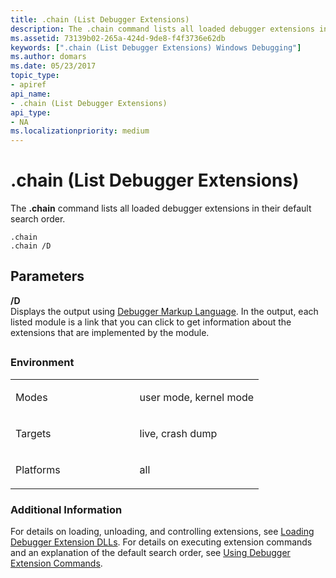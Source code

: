 ```yaml
---
title: .chain (List Debugger Extensions)
description: The .chain command lists all loaded debugger extensions in their default search order.
ms.assetid: 73139b02-265a-424d-9de8-f4f3736e62db
keywords: [".chain (List Debugger Extensions) Windows Debugging"]
ms.author: domars
ms.date: 05/23/2017
topic_type:
- apiref
api_name:
- .chain (List Debugger Extensions)
api_type:
- NA
ms.localizationpriority: medium
---
```


# .chain (List Debugger Extensions)


The **.chain** command lists all loaded debugger extensions in their default search order.

```dbgsyntax
.chain
.chain /D
```

## <span id="ddk_meta_close_handle_dbg"></span><span id="DDK_META_CLOSE_HANDLE_DBG"></span>Parameters


<span id="________D______"></span><span id="________d______"></span> **/D**   
Displays the output using [Debugger Markup Language](debugger-markup-language-commands.md). In the output, each listed module is a link that you can click to get information about the extensions that are implemented by the module.

## <span id="ddk_meta_list_debugger_extensions_dbg"></span><span id="DDK_META_LIST_DEBUGGER_EXTENSIONS_DBG"></span>


### <span id="Environment"></span><span id="environment"></span><span id="ENVIRONMENT"></span>Environment

<table>
<colgroup>
<col width="50%" />
<col width="50%" />
</colgroup>
<tbody>
<tr class="odd">
<td align="left"><p>Modes</p></td>
<td align="left"><p>user mode, kernel mode</p></td>
</tr>
<tr class="even">
<td align="left"><p>Targets</p></td>
<td align="left"><p>live, crash dump</p></td>
</tr>
<tr class="odd">
<td align="left"><p>Platforms</p></td>
<td align="left"><p>all</p></td>
</tr>
</tbody>
</table>

 

### <span id="Additional_Information"></span><span id="additional_information"></span><span id="ADDITIONAL_INFORMATION"></span>Additional Information

For details on loading, unloading, and controlling extensions, see [Loading Debugger Extension DLLs](loading-debugger-extension-dlls.md). For details on executing extension commands and an explanation of the default search order, see [Using Debugger Extension Commands](using-debugger-extension-commands.md).

 

 





